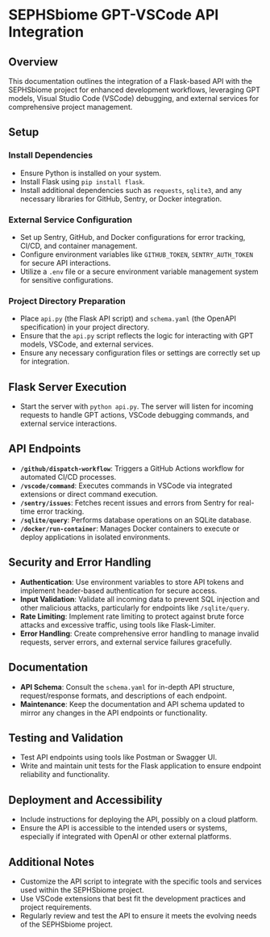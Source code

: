 # SEPHSbiome GPT-VSCode API Integration

## Overview
This documentation outlines the integration of a Flask-based API with the SEPHSbiome project for enhanced development workflows, leveraging GPT models, Visual Studio Code (VSCode) debugging, and external services for comprehensive project management.

## Setup

### Install Dependencies
- Ensure Python is installed on your system.
- Install Flask using `pip install flask`.
- Install additional dependencies such as `requests`, `sqlite3`, and any necessary libraries for GitHub, Sentry, or Docker integration.

### External Service Configuration
- Set up Sentry, GitHub, and Docker configurations for error tracking, CI/CD, and container management.
- Configure environment variables like `GITHUB_TOKEN`, `SENTRY_AUTH_TOKEN` for secure API interactions.
- Utilize a `.env` file or a secure environment variable management system for sensitive configurations.

### Project Directory Preparation
- Place `api.py` (the Flask API script) and `schema.yaml` (the OpenAPI specification) in your project directory.
- Ensure that the `api.py` script reflects the logic for interacting with GPT models, VSCode, and external services.
- Ensure any necessary configuration files or settings are correctly set up for integration.

## Flask Server Execution
- Start the server with `python api.py`. The server will listen for incoming requests to handle GPT actions, VSCode debugging commands, and external service interactions.

## API Endpoints
- **`/github/dispatch-workflow`**: Triggers a GitHub Actions workflow for automated CI/CD processes.
- **`/vscode/command`**: Executes commands in VSCode via integrated extensions or direct command execution.
- **`/sentry/issues`**: Fetches recent issues and errors from Sentry for real-time error tracking.
- **`/sqlite/query`**: Performs database operations on an SQLite database.
- **`/docker/run-container`**: Manages Docker containers to execute or deploy applications in isolated environments.

## Security and Error Handling
- **Authentication**: Use environment variables to store API tokens and implement header-based authentication for secure access.
- **Input Validation**: Validate all incoming data to prevent SQL injection and other malicious attacks, particularly for endpoints like `/sqlite/query`.
- **Rate Limiting**: Implement rate limiting to protect against brute force attacks and excessive traffic, using tools like Flask-Limiter.
- **Error Handling**: Create comprehensive error handling to manage invalid requests, server errors, and external service failures gracefully.

## Documentation
- **API Schema**: Consult the `schema.yaml` for in-depth API structure, request/response formats, and descriptions of each endpoint.
- **Maintenance**: Keep the documentation and API schema updated to mirror any changes in the API endpoints or functionality.

## Testing and Validation
- Test API endpoints using tools like Postman or Swagger UI.
- Write and maintain unit tests for the Flask application to ensure endpoint reliability and functionality.

## Deployment and Accessibility
- Include instructions for deploying the API, possibly on a cloud platform.
- Ensure the API is accessible to the intended users or systems, especially if integrated with OpenAI or other external platforms.

## Additional Notes
- Customize the API script to integrate with the specific tools and services used within the SEPHSbiome project.
- Use VSCode extensions that best fit the development practices and project requirements.
- Regularly review and test the API to ensure it meets the evolving needs of the SEPHSbiome project.
